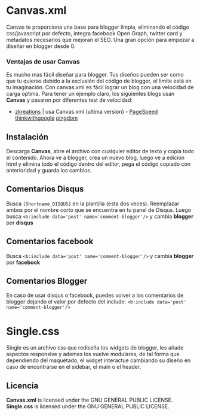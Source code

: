 # Canvas.xml

Canvas te proporciona una base para blogger limpia, eliminando el código css/javascript por defecto, integra facebook Open Graph, twitter card y metadatos necesarios que mejoran el SEO. Una gran opción para empezar a diseñar en blogger desde 0. 

### Ventajas de usar Canvas

Es mucho mas fácil diseñar para blogger. Tus diseños pueden ser como que tu quieras debido a la exclusión del código de blogger, el limite está en tu imaginación. Con canvas.xml es fácil lograr un blog con una velocidad de carga optima. Para tener un ejemplo claro, los siguientes blogs usan **Canvas** y pasaron por diferentes test de velocidad: 

* [zkreations](http://www.zkreations.com/) | usa Canvas.xml (ultima version) - [PageSpeed](https://goo.gl/ldwghm) [thinkwithgoogle](https://goo.gl/7hAh2S) [pingdom](https://goo.gl/sWuryK)

## Instalación

Descarga **Canvas**, abre el archivo con cualquier editor de texto y copia todo el contenido. Ahora ve a blogger, crea un nuevo blog, luego ve a edición html y elimina todo el código dentro del editor, pega el código copiado con anterioridad y guarda los cambios.

## Comentarios Disqus

Busca `[Shortname_DISQUS]` en la plantilla (esta dos veces). Reemplazar ambos por el nombre corto que se encuentra en tu panel de Disqus. Luego busca `<b:include data='post' name='comment-blogger'/>` y cambia **blogger** por **disqus**

## Comentarios facebook

Busca `<b:include data='post' name='comment-blogger'/>` y cambia **blogger** por **facebook**

## Comentarios Blogger

En caso de usar disqus o facebook, puedes volver a los comentarios de blogger dejando el valor por defecto del include: `<b:include data='post' name='comment-blogger'/>`


# Single.css

Single es un archivo css que rediseña los widgets de blogger, les añade aspectos responsive y ademas los vuelve modulares, de tal forma que dependiendo del maquetado, el widget interactue cambiando su diseño en caso de encontrarse en el sidebar, el main o el header.

## Licencia

**Canvas.xml** is licensed under the GNU GENERAL PUBLIC LICENSE.
**Single.css** is licensed under the GNU GENERAL PUBLIC LICENSE.
